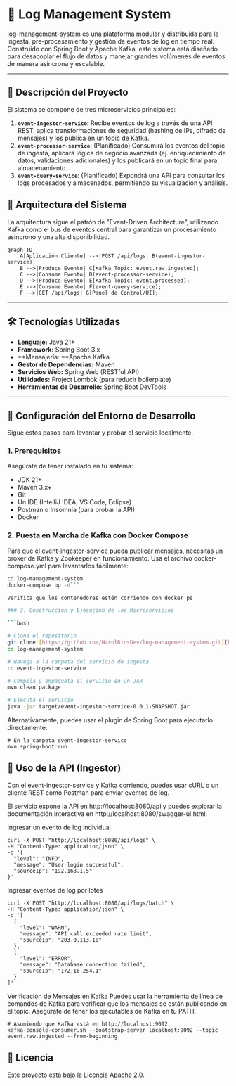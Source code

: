 # 🚀 Log Management System

log-management-system es una plataforma modular y distribuida para la ingesta, pre-procesamiento y gestión de eventos de log en tiempo real. Construido con Spring Boot y Apache Kafka, este sistema está diseñado para desacoplar el flujo de datos y manejar grandes volúmenes de eventos de manera asíncrona y escalable.

---

## 🌟 Descripción del Proyecto

El sistema se compone de tres microservicios principales:

1.  **`event-ingestor-service`**: Recibe eventos de log a través de una API REST, aplica transformaciones de seguridad (hashing de IPs, cifrado de mensajes) y los publica en un topic de Kafka.
2.  **`event-processor-service`**: (Planificado) Consumirá los eventos del topic de ingesta, aplicará lógica de negocio avanzada (ej. enriquecimiento de datos, validaciones adicionales) y los publicará en un topic final para almacenamiento.
3.  **`event-query-service`**: (Planificado) Expondrá una API para consultar los logs procesados y almacenados, permitiendo su visualización y análisis.

## 🚀 Arquitectura del Sistema

La arquitectura sigue el patrón de "Event-Driven Architecture", utilizando Kafka como el bus de eventos central para garantizar un procesamiento asíncrono y una alta disponibilidad.

```mermaid
graph TD
    A[Aplicación Cliente] -->|POST /api/logs| B(event-ingestor-service);
    B -->|Produce Evento| C[Kafka Topic: event.raw.ingested];
    C -->|Consume Evento| D(event-processor-service);
    D -->|Produce Evento| E[Kafka Topic: event.processed];
    E -->|Consume Evento| F(event-query-service);
    F -->|GET /api/logs| G[Panel de Control/UI];
```
---

## 🛠️ Tecnologías Utilizadas

* **Lenguaje:** Java 21+
* **Framework:** Spring Boot 3.x
* **Mensajería: **Apache Kafka
* **Gestor de Dependencias:** Maven
* **Servicios Web:** Spring Web (RESTful API)
* **Utilidades:** Project Lombok (para reducir boilerplate)
* **Herramientas de Desarrollo:** Spring Boot DevTools

---

## 🔧 Configuración del Entorno de Desarrollo

Sigue estos pasos para levantar y probar el servicio localmente.

### 1. Prerequisitos

Asegúrate de tener instalado en tu sistema:

* JDK 21+
* Maven 3.x+
* Git
* Un IDE (IntelliJ IDEA, VS Code, Eclipse)
* Postman o Insomnia (para probar la API)
* Docker

### 2. Puesta en Marcha de Kafka con Docker Compose

Para que el event-ingestor-service pueda publicar mensajes, necesitas un broker de Kafka y Zookeeper en funcionamiento. Usa el archivo docker-compose.yml para levantarlos fácilmente:

```bash
cd log-management-system
docker-compose up -d```

Verifica que los contenedores estén corriendo con docker ps

### 3. Construcción y Ejecución de los Microservicios

```bash

# Clona el repositorio
git clone [https://github.com/HarolRiosDev/log-management-system.git](https://github.com/HarolRiosDev/log-management-system.git)
cd log-management-system

# Navega a la carpeta del servicio de ingesta
cd event-ingestor-service

# Compila y empaqueta el servicio en un JAR
mvn clean package

# Ejecuta el servicio
java -jar target/event-ingestor-service-0.0.1-SNAPSHOT.jar
```
Alternativamente, puedes usar el plugin de Spring Boot para ejecutarlo directamente:

```
# En la carpeta event-ingestor-service
mvn spring-boot:run
```


## 🧪 Uso de la API (Ingestor)
Con el event-ingestor-service y Kafka corriendo, puedes usar cURL o un cliente REST como Postman para enviar eventos de log.

El servicio expone la API en http://localhost:8080/api y puedes explorar la documentación interactiva en http://localhost:8080/swagger-ui.html.

Ingresar un evento de log individual

```
curl -X POST "http://localhost:8080/api/logs" \
-H "Content-Type: application/json" \
-d '{
  "level": "INFO",
  "message": "User login successful",
  "sourceIp": "192.168.1.5"
}'
```

Ingresar eventos de log por lotes

```
curl -X POST "http://localhost:8080/api/logs/batch" \
-H "Content-Type: application/json" \
-d '[
  {
    "level": "WARN",
    "message": "API call exceeded rate limit",
    "sourceIp": "203.0.113.10"
  },
  {
    "level": "ERROR",
    "message": "Database connection failed",
    "sourceIp": "172.16.254.1"
  }
]'
```

Verificación de Mensajes en Kafka
Puedes usar la herramienta de línea de comandos de Kafka para verificar que los mensajes se están publicando en el topic. Asegúrate de tener los ejecutables de Kafka en tu PATH.
```
# Asumiendo que Kafka está en http://localhost:9092
kafka-console-consumer.sh --bootstrap-server localhost:9092 --topic event.raw.ingested --from-beginning
```

## 📝 Licencia
Este proyecto está bajo la Licencia Apache 2.0.
